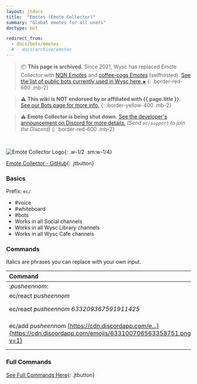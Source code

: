 ```yaml
---
layout: jtdocs
title:  "Emotes (Emote Collector)"
summary: "Global emotes for all users"
doctype: bot

redirect_from:
  - docs/bots/emotes
  # - docs/archive/emotes
---
```


> 📦 **This page is archived.** Since 2021, Wysc has replaced Emote Collector with [NQN Emotes](https://nqn.blue) and [coffee-cogs Emotes](https://github.com/coffeebank/coffee-cogs) (selfhosted). [See the list of public bots currently used in Wysc here&ensp;&#9656;](/docs/bots)
{: .border-red-600 .mb-2}

> ⚠️ **This wiki is NOT endorsed by or affiliated with {{ page.title }}.** [See our Bots page for more info.](/docs/bots)
{: .border-yellow-400 .mb-2}

> ⚠️ **Emote Collector is being shut down.** [See the developer's announcement on Discord for more details.](https://discord.com/channels/410627685589450752/412008459253579777/787125939309510666) *(Send `ec/support` to join the Discord)*
{: .border-red-600 .mb-2}

<br />

![Emote Collector Logo](https://avatars3.githubusercontent.com/u/64573773){: .w-1/2 .sm:w-1/4}

[Emote Collector - GitHub](https://github.com/EmoteBot/EmoteCollector){: .jtbutton}

### Basics

Prefix: `ec/`

* \#voice
* \#whiteboard
* \#bots
* Works in all Social channels
* Works in all Wysc Library channels
* Works in all Wysc Cafe channels

### Commands

Italics are phrases you can replace with your own input.

| Command | Description |
| :--- | :--- |
| :_pusheennom_: | Sends _pusheennom_ emote in chat |
| ec/react _pusheennom_ | Reacts to most recent message with _pusheennom_ |
| ec/react _pusheennom 633209367591911425_ | Reacts to message by ID with _pusheennom_ \([How to get message ID?](https://support.discordapp.com/hc/en-us/articles/206346498-Where-can-I-find-my-User-Server-Message-ID-)\) |
| ec/add _pusheennom_ [https://cdn.discordapp.com/e...](https://cdn.discordapp.com/emojis/633100706563358751.png?v=1) | Add new _pusheennom_ emoji with image link [https://cdn.discordapp.com/e...](https://cdn.discordapp.com/emojis/633100706563358751.png?v=1) |



### Full Commands

[See Full Commands Here](https://github.com/EmoteBot/EmoteCollector){: .jtbutton}
